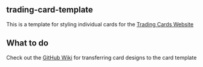 ## trading-card-template
This is a template for styling individual cards for the [Trading Cards Website](https://ninakwelch.github.io/trading-card-website/index.html)

## What to do
Check out the [GitHub Wiki](https://github.com/NinaKWelch/trading-card-website/wiki/Trading-Cards) for transferring card designs to the card template
